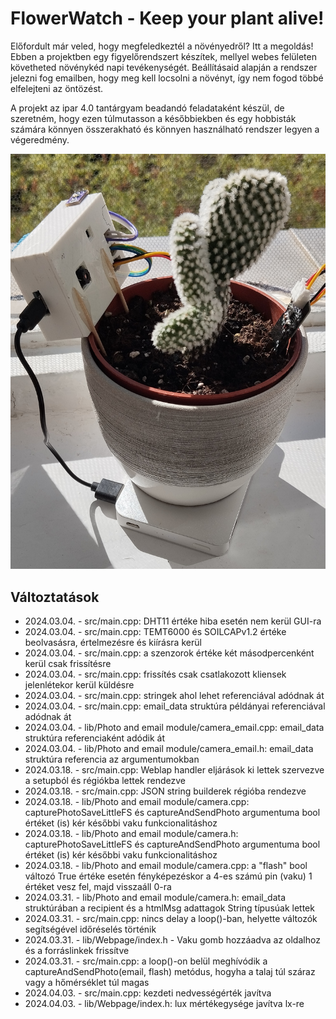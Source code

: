 # FlowerWatch - Keep your plant alive!

Előfordult már veled, hogy megfeledkeztél a növényedről? Itt a megoldás!
Ebben a projektben egy figyelőrendszert készítek, mellyel webes felületen követheted növénykéd napi tevékenységét. Beállításaid alapján a rendszer jelezni fog emailben, hogy meg kell locsolni a növényt, így nem fogod többé elfelejteni az öntözést.

A projekt az ipar 4.0 tantárgyam beadandó feladataként készül, de szeretném, hogy ezen túlmutasson a későbbiekben és egy hobbisták számára könnyen összerakható és könnyen használható rendszer legyen a végeredmény.

<p align="center">
    <img src="cactus.jpg" />
</p>

Változtatások
-------
- 2024.03.04. - src/main.cpp: DHT11 értéke hiba esetén nem kerül GUI-ra
- 2024.03.04. - src/main.cpp: TEMT6000 és SOILCAPv1.2 értéke beolvasásra, értelmezésre és kiírásra kerül
- 2024.03.04. - src/main.cpp: a szenzorok értéke két másodpercenként kerül csak frissítésre
- 2024.03.04. - src/main.cpp: frissítés csak csatlakozott kliensek jelenlétekor kerül küldésre
- 2024.03.04. - src/main.cpp: stringek ahol lehet referenciával adódnak át
- 2024.03.04. - src/main.cpp: email_data struktúra példányai referenciával adódnak át
- 2024.03.04. - lib/Photo and email module/camera_email.cpp: email_data struktúra referenciaként adódik át
- 2024.03.04. - lib/Photo and email module/camera_email.h: email_data struktúra referencia az argumentumokban
- 2024.03.18. - src/main.cpp: Weblap handler eljárások ki lettek szervezve a setupból és régiókba lettek rendezve
- 2024.03.18. - src/main.cpp: JSON string builderek régióba rendezve
- 2024.03.18. - lib/Photo and email module/camera.cpp: capturePhotoSaveLittleFS és captureAndSendPhoto argumentuma bool értéket (is) kér későbbi vaku funkcionalitáshoz
- 2024.03.18. - lib/Photo and email module/camera.h: capturePhotoSaveLittleFS és captureAndSendPhoto argumentuma bool értéket (is) kér későbbi vaku funkcionalitáshoz
- 2024.03.18. - lib/Photo and email module/camera.cpp: a "flash" bool változó True értéke esetén fényképezéskor a 4-es számú pin (vaku) 1 értéket vesz fel, majd visszaáll 0-ra
- 2024.03.31. - lib/Photo and email module/camera.h: email_data struktúrában a recipient és a htmlMsg adattagok String típusúak lettek
- 2024.03.31. - src/main.cpp: nincs delay a loop()-ban, helyette változók segítségével időréselés történik
- 2024.03.31. - lib/Webpage/index.h - Vaku gomb hozzáadva az oldalhoz és a forráslinkek frissítve
- 2024.03.31. - src/main.cpp: a loop()-on belül meghívódik a captureAndSendPhoto(email, flash) metódus, hogyha a talaj túl száraz vagy a hőmérséklet túl magas
- 2024.04.03. - src/main.cpp: kezdeti nedvességérték javítva
- 2024.04.03. - lib/Webpage/index.h: lux mértékegysége javítva lx-re
